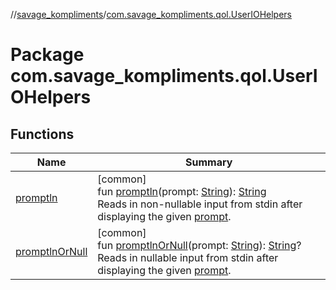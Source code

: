//[savage_kompliments](../../index.md)/[com.savage_kompliments.qol.UserIOHelpers](index.md)

# Package com.savage_kompliments.qol.UserIOHelpers

## Functions

| Name | Summary |
|---|---|
| [promptln](promptln.md) | [common]<br>fun [promptln](promptln.md)(prompt: [String](https://kotlinlang.org/api/latest/jvm/stdlib/kotlin/-string/index.html)): [String](https://kotlinlang.org/api/latest/jvm/stdlib/kotlin/-string/index.html)<br>Reads in non-nullable input from stdin after displaying the given [prompt](promptln.md). |
| [promptlnOrNull](promptln-or-null.md) | [common]<br>fun [promptlnOrNull](promptln-or-null.md)(prompt: [String](https://kotlinlang.org/api/latest/jvm/stdlib/kotlin/-string/index.html)): [String](https://kotlinlang.org/api/latest/jvm/stdlib/kotlin/-string/index.html)?<br>Reads in nullable input from stdin after displaying the given [prompt](promptln-or-null.md). |
